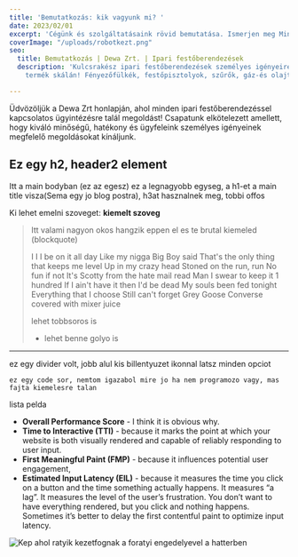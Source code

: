 ```yaml
---
title: 'Bemutatkozás: kik vagyunk mi? '
date: 2023/02/01
excerpt: 'Cégünk és szolgáltatásaink rövid bemutatása. Ismerjen meg Minket közelebbről! '
coverImage: "/uploads/robotkezt.png"
seo:
  title: Bemutatkozás | Dewa Zrt. | Ipari festőberendezések
  description: 'Kulcsrakész ipari festőberendezések személyes igényeire szabva, széles
    termék skálán! Fényezőfülkék, festőpisztolyok, szűrők, gáz-és olajtüzelésű berendezések. '

---
```

Üdvözöljük a Dewa Zrt honlapján, ahol minden ipari festőberendezéssel kapcsolatos ügyintézésre talál megoldást!  Csapatunk elkötelezett amellett, hogy kiváló minőségű, hatékony és ügyfeleink személyes igényeinek megfelelő megoldásokat kínáljunk. 

## Ez egy h2, header2 element

Itt a main bodyban (ez az egesz) ez a legnagyobb egyseg, a h1-et a main title visza(Sema egy jo blog postra), h3at hasznalnek meg, tobbi offos

Ki lehet emelni szoveget: **kiemelt szoveg**

> Itt valami nagyon okos hangzik eppen el es te brutal kiemeled (blockquote)
>
> I I I be on it all day Like my nigga Big Boy said That's the only thing that keeps me level Up in my crazy head Stoned on the run, run No fun if not It's Scotty from the hate mail read Man I swear to keep it 1 hundred If I ain't have it then I'd be dead My souls been fed tonight Everything that I choose Still can't forget Grey Goose Converse covered with mixer juice
>
> lehet tobbsoros is
>
> * lehet benne golyo is

***

ez egy divider volt, jobb alul kis billentyuzet ikonnal latsz minden opciot

`ez egy code sor, nemtom igazabol mire jo ha nem programozo vagy, mas fajta kiemelesre talan`

lista pelda

* **Overall Performance Score** - I think it is obvious why.
* **Time to Interactive (TTI)** - because it marks the point at which your website is both visually rendered and capable of reliably responding to user input.
* **First Meaningful Paint (FMP)** - because it influences potential user engagement,
* **Estimated Input Latency (EIL)** - because it measures the time you click on a button and the time something actually happens. It measures “a lag”. It measures the level of the user’s frustration. You don’t want to have everything rendered, but you click and nothing happens. Sometimes it’s better to delay the first contentful paint to optimize input latency.

![Kep ahol ratyik kezetfognak a foratyi engedelyevel a hatterben](/uploads/ptrick.jpg "Kezfogasa a ratyiknak")